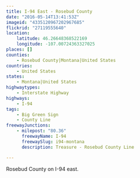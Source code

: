 ```yaml
---
title: I-94 East - Rosebud County
date: "2016-05-14T13:41:53Z"
imageid: "4335120967202967685"
flickrid: "27119555640"
location:
    latitude: 46.26648368522169
    longitude: -107.00724363327025
places: []
counties:
    - Rosebud County|Montana|United States
countries:
    - United States
states:
    - Montana|United States
highwaytypes:
    - Interstate Highway
highways:
    - I-94
tags:
    - Big Green Sign
    - County Line
freewayJunctions:
    - milepost: "80.36"
      freewayName: I-94
      freewaySlug: i94-montana
      description: Treasure - Rosebud County Line

---
```

Rosebud County on I-94 east.